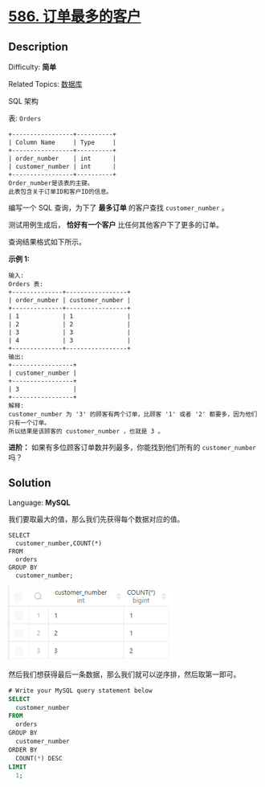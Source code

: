 # [586\. 订单最多的客户](https://leetcode.cn/problems/customer-placing-the-largest-number-of-orders/)

## Description

Difficulty: **简单**

Related Topics: [数据库](https://leetcode.cn/tag/database/)

<a class="sql-schema-link__1VAC">SQL 架构</a>

表: `Orders`

```
+-----------------+----------+
| Column Name     | Type     |
+-----------------+----------+
| order_number    | int      |
| customer_number | int      |
+-----------------+----------+
Order_number是该表的主键。
此表包含关于订单ID和客户ID的信息。
```

编写一个 SQL 查询，为下了 **最多订单** 的客户查找 `customer_number` 。

测试用例生成后， **恰好有一个客户** 比任何其他客户下了更多的订单。

查询结果格式如下所示。

**示例 1:**

```
输入:
Orders 表:
+--------------+-----------------+
| order_number | customer_number |
+--------------+-----------------+
| 1            | 1               |
| 2            | 2               |
| 3            | 3               |
| 4            | 3               |
+--------------+-----------------+
输出:
+-----------------+
| customer_number |
+-----------------+
| 3               |
+-----------------+
解释:
customer_number 为 '3' 的顾客有两个订单，比顾客 '1' 或者 '2' 都要多，因为他们只有一个订单。
所以结果是该顾客的 customer_number ，也就是 3 。
```

**进阶：** 如果有多位顾客订单数并列最多，你能找到他们所有的 `customer_number` 吗？

## Solution

Language: **MySQL**

我们要取最大的值，那么我们先获得每个数据对应的值。

```sqel
SELECT
  customer_number,COUNT(*)
FROM
  orders
GROUP BY
  customer_number;
```

![](../../../img/2022-11-24-16-44-22.png)

然后我们想获得最后一条数据，那么我们就可以逆序排，然后取第一即可。

```sql
# Write your MySQL query statement below
SELECT
  customer_number
FROM
  orders
GROUP BY
  customer_number
ORDER BY
  COUNT(*) DESC
LIMIT
  1;
```
